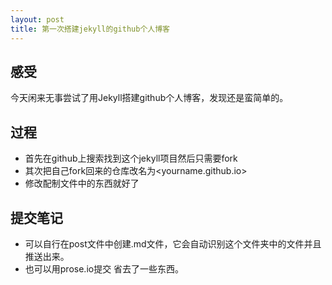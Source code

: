 ```yaml
---
layout: post
title: 第一次搭建jekyll的github个人博客
---
```

## 感受
今天闲来无事尝试了用Jekyll搭建github个人博客，发现还是蛮简单的。

## 过程
- 首先在github上搜索找到这个jekyll项目然后只需要fork
- 其次把自己fork回来的仓库改名为<yourname.github.io>
- 修改配制文件中的东西就好了

## 提交笔记
- 可以自行在post文件中创建.md文件，它会自动识别这个文件夹中的文件并且推送出来。
- 也可以用prose.io提交 省去了一些东西。




